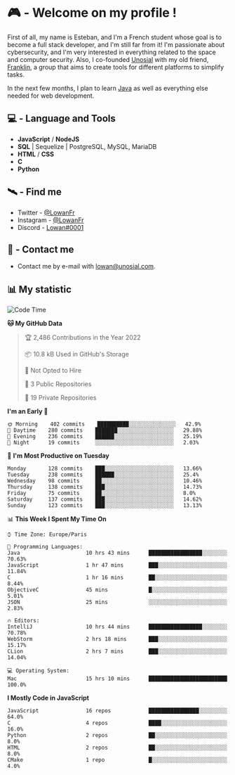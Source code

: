 # 🎮 - Welcome on my profile !
First of all, my name is Esteban, and I'm a French student whose goal is to become a full stack developer, and I'm still far from it!
I'm passionate about cybersecurity, and I'm very interested in everything related to the space and computer security.
Also, I co-founded [Unosial](https://github.com/Unosial) with my old friend, [Franklin](https://github.com/AbaFranklin/), a group that aims to create tools for different platforms to simplify tasks. 

In the next few months, I plan to learn [Java](https://www.java.com/) as well as everything else needed for web development.




## 💻 - Language and Tools
- **JavaScript** / **NodeJS**
- **SQL** | Sequelize | PostgreSQL, MySQL, MariaDB
- **HTML** / **CSS**
- **C**
- **Python**

## 🛰️ - Find me

 - Twitter - [@LowanFr](https://twitter.com/LowanFr/)
 - Instagram - [@LowanFr](https://instagram.com/LowanFr)
 - Discord -  [Lowan#0001](https://unosial.bio/Lowan)
 
## 📡 - Contact me
 - Contact me by e-mail with [lowan@unosial.com](mailto:lowan@unosial.com).

## 📊 My statistic
<!--START_SECTION:waka-->
![Code Time](http://img.shields.io/badge/Code%20Time-32%20hrs%2018%20mins-blue)

**🐱 My GitHub Data** 

> 🏆 2,486 Contributions in the Year 2022
 > 
> 📦 10.8 kB Used in GitHub's Storage 
 > 
> 🚫 Not Opted to Hire
 > 
> 📜 3 Public Repositories 
 > 
> 🔑 19 Private Repositories  
 > 
**I'm an Early 🐤** 

```text
🌞 Morning    402 commits    ██████████░░░░░░░░░░░░░░░   42.9% 
🌆 Daytime    280 commits    ███████░░░░░░░░░░░░░░░░░░   29.88% 
🌃 Evening    236 commits    ██████░░░░░░░░░░░░░░░░░░░   25.19% 
🌙 Night      19 commits     ░░░░░░░░░░░░░░░░░░░░░░░░░   2.03%

```
📅 **I'm Most Productive on Tuesday** 

```text
Monday       128 commits    ███░░░░░░░░░░░░░░░░░░░░░░   13.66% 
Tuesday      238 commits    ██████░░░░░░░░░░░░░░░░░░░   25.4% 
Wednesday    98 commits     ██░░░░░░░░░░░░░░░░░░░░░░░   10.46% 
Thursday     138 commits    ███░░░░░░░░░░░░░░░░░░░░░░   14.73% 
Friday       75 commits     ██░░░░░░░░░░░░░░░░░░░░░░░   8.0% 
Saturday     137 commits    ███░░░░░░░░░░░░░░░░░░░░░░   14.62% 
Sunday       123 commits    ███░░░░░░░░░░░░░░░░░░░░░░   13.13%

```


📊 **This Week I Spent My Time On** 

```text
⌚︎ Time Zone: Europe/Paris

💬 Programming Languages: 
Java                     10 hrs 43 mins      █████████████████░░░░░░░░   70.63% 
JavaScript               1 hr 47 mins        ███░░░░░░░░░░░░░░░░░░░░░░   11.84% 
C                        1 hr 16 mins        ██░░░░░░░░░░░░░░░░░░░░░░░   8.44% 
ObjectiveC               45 mins             █░░░░░░░░░░░░░░░░░░░░░░░░   5.01% 
JSON                     25 mins             ░░░░░░░░░░░░░░░░░░░░░░░░░   2.83%

🔥 Editors: 
IntelliJ                 10 hrs 44 mins      █████████████████░░░░░░░░   70.78% 
WebStorm                 2 hrs 18 mins       ███░░░░░░░░░░░░░░░░░░░░░░   15.17% 
CLion                    2 hrs 7 mins        ███░░░░░░░░░░░░░░░░░░░░░░   14.04%

💻 Operating System: 
Mac                      15 hrs 10 mins      █████████████████████████   100.0%

```

**I Mostly Code in JavaScript** 

```text
JavaScript               16 repos            ████████████████░░░░░░░░░   64.0% 
C                        4 repos             ████░░░░░░░░░░░░░░░░░░░░░   16.0% 
Python                   2 repos             ██░░░░░░░░░░░░░░░░░░░░░░░   8.0% 
HTML                     2 repos             ██░░░░░░░░░░░░░░░░░░░░░░░   8.0% 
CMake                    1 repo              █░░░░░░░░░░░░░░░░░░░░░░░░   4.0%

```



<!--END_SECTION:waka-->
